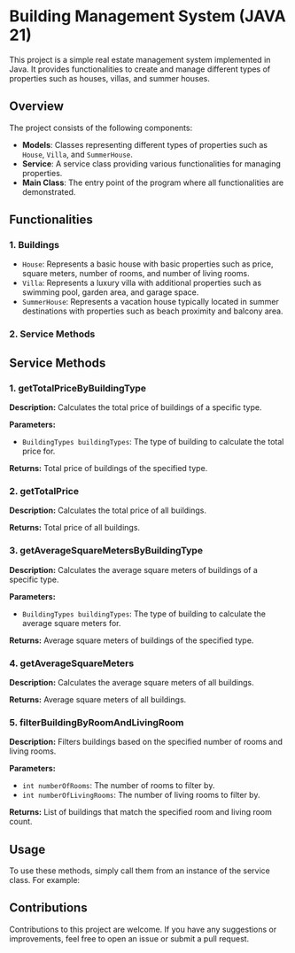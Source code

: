 # Building Management System (JAVA 21)

This project is a simple real estate management system implemented in Java. It provides functionalities to create and manage different types of properties such as houses, villas, and summer houses.

## Overview

The project consists of the following components:

- **Models**: Classes representing different types of properties such as `House`, `Villa`, and `SummerHouse`.
- **Service**: A service class providing various functionalities for managing properties.
- **Main Class**: The entry point of the program where all functionalities are demonstrated.

## Functionalities

### 1. Buildings

- `House`: Represents a basic house with basic properties such as price, square meters, number of rooms, and number of living rooms.
- `Villa`: Represents a luxury villa with additional properties such as swimming pool, garden area, and garage space.
- `SummerHouse`: Represents a vacation house typically located in summer destinations with properties such as beach proximity and balcony area.

### 2. Service Methods

## Service Methods

### 1. getTotalPriceByBuildingType

**Description:** Calculates the total price of buildings of a specific type.

**Parameters:**
- `BuildingTypes buildingTypes`: The type of building to calculate the total price for.

**Returns:** Total price of buildings of the specified type.

### 2. getTotalPrice

**Description:** Calculates the total price of all buildings.

**Returns:** Total price of all buildings.

### 3. getAverageSquareMetersByBuildingType

**Description:** Calculates the average square meters of buildings of a specific type.

**Parameters:**
- `BuildingTypes buildingTypes`: The type of building to calculate the average square meters for.

**Returns:** Average square meters of buildings of the specified type.

### 4. getAverageSquareMeters

**Description:** Calculates the average square meters of all buildings.

**Returns:** Average square meters of all buildings.

### 5. filterBuildingByRoomAndLivingRoom

**Description:** Filters buildings based on the specified number of rooms and living rooms.

**Parameters:**
- `int numberOfRooms`: The number of rooms to filter by.
- `int numberOfLivingRooms`: The number of living rooms to filter by.

**Returns:** List of buildings that match the specified room and living room count.

## Usage

To use these methods, simply call them from an instance of the service class. For example:

## Contributions

Contributions to this project are welcome. If you have any suggestions or improvements, feel free to open an issue or submit a pull request.
